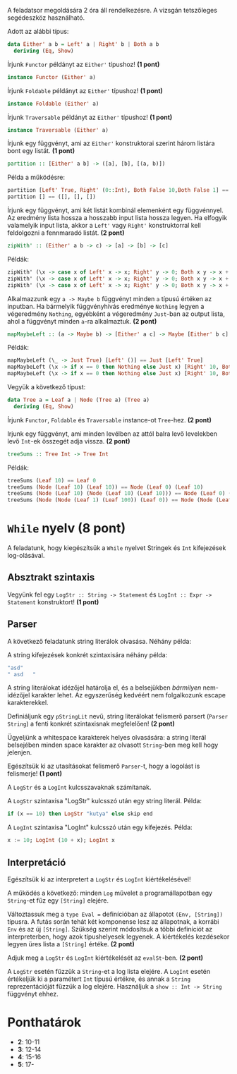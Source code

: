 

A feladatsor megoldására 2 óra áll rendelkezésre. A vizsgán tetszőleges segédeszköz használható.

Adott az alábbi típus:

```haskell
data Either' a b = Left' a | Right' b | Both a b
  deriving (Eq, Show)
```

Írjunk `Functor` példányt az `Either'` típushoz! __(1 pont)__

```haskell
instance Functor (Either' a)
```

Írjunk `Foldable` példányt az `Either'` típushoz! __(1 pont)__

```haskell
instance Foldable (Either' a)
```

Írjunk `Traversable` példányt az `Either'` típushoz! __(1 pont)__

```haskell
instance Traversable (Either' a)
```

Írjunk egy függvényt, ami az `Either'` konstruktorai szerint három listára bont egy listát.
__(1 pont)__

```haskell
partition :: [Either' a b] -> ([a], [b], [(a, b)])
```

Példa a működésre:
```haskell
partition [Left' True, Right' (0::Int), Both False 10,Both False 1] == ([True],[0],[(False,10),(False,1)])
partition [] == ([], [], [])
```

Írjunk egy függvényt, ami két listát kombinál elemenként egy függvénnyel. Az eredmény lista hossza a hosszabb input lista hossza legyen. Ha elfogyik valamelyik input lista, akkor a `Left'` vagy `Right'` konstruktorral kell feldolgozni a fennmaradó listát. __(2 pont)__

```haskell
zipWith' :: (Either' a b -> c) -> [a] -> [b] -> [c]
```

Példák:
```haskell
zipWith' (\x -> case x of Left' x -> x; Right' y -> 0; Both x y -> x + y) [1, 2, 3] [] == [1,2,3]
zipWith' (\x -> case x of Left' x -> x; Right' y -> 0; Both x y -> x + y) [1, 2, 3] [10, 20, 30] == [11,22,33]
zipWith' (\x -> case x of Left' x -> x; Right' y -> 0; Both x y -> x + y) [1] [10, 20, 30] == [11,0,0]
```

Alkalmazzunk egy `a -> Maybe b` függvényt minden `a` típusú értéken az inputban. Ha bármelyik függvényhívás eredménye `Nothing` legyen a végeredmény `Nothing`, egyébként a végeredmény `Just`-ban az output lista, ahol a függvényt minden `a`-ra alkalmaztuk. __(2 pont)__

```haskell
mapMaybeLeft :: (a -> Maybe b) -> [Either' a c] -> Maybe [Either' b c]
```

Példák:

```haskell
mapMaybeLeft (\_ -> Just True) [Left' ()] == Just [Left' True]
mapMaybeLeft (\x -> if x == 0 then Nothing else Just x) [Right' 10, Both 0 10] == Nothing
mapMaybeLeft (\x -> if x == 0 then Nothing else Just x) [Right' 10, Both 1 10] == Just [Right' 10,Both 1 10]
```

Vegyük a következő típust:

```haskell
data Tree a = Leaf a | Node (Tree a) (Tree a)
  deriving (Eq, Show)
```

Írjunk `Functor`, `Foldable` és `Traversable` instance-ot `Tree`-hez. __(2 pont)__

Irjunk egy függvényt, ami minden levélben az attól balra levő levelekben levő
`Int`-ek összegét adja vissza. __(2 pont)__

```haskell
treeSums :: Tree Int -> Tree Int
```

Példák:
```haskell
treeSums (Leaf 10) == Leaf 0
treeSums (Node (Leaf 10) (Leaf 10)) == Node (Leaf 0) (Leaf 10)
treeSums (Node (Leaf 10) (Node (Leaf 10) (Leaf 10))) == Node (Leaf 0) (Node (Leaf 10) (Leaf 20))
treeSums (Node (Node (Leaf 1) (Leaf 100)) (Leaf 0)) == Node (Node (Leaf 0) (Leaf 1)) (Leaf 101)
```

# `While` nyelv (8 pont)

A feladatunk, hogy kiegészítsük a `While` nyelvet Stringek és `Int` kifejezések log-olásával.

## Absztrakt szintaxis

Vegyünk fel egy `LogStr :: String -> Statement` és `LogInt :: Expr -> Statement`
konstruktort! __(1 pont)__

## Parser

A következő feladatunk string literálok olvasása. Néhány példa:

A string kifejezések konkrét szintaxisára néhány példa:

```haskell
"asd"
" asd   "
```

A string literálokat idézőjel határolja el, és a belsejükben *bármilyen*
nem-idézőjel karakter lehet. Az egyszerűség kedvéért nem folgalkozunk escape
karakterekkel.

Definiáljunk egy `pStringLit` nevű, string literálokat felismerő parsert (`Parser
String`) a fenti konkrét szintaxisnak megfelelően! __(2 pont)__

Ügyeljünk a whitespace karakterek helyes olvasására: a string literál belsejében
minden space karakter az olvasott `String`-ben meg kell hogy jelenjen.

Egészítsük ki az utasításokat felismerő `Parser`-t, hogy a logolást is felismerje! __(1 pont)__

A `LogStr` és a `LogInt` kulcsszavaknak számítanak.

A `LogStr` szintaxisa "LogStr" kulcsszó után egy string literál. Példa:

```haskell
if (x == 10) then LogStr "kutya" else skip end
```

A `LogInt` szintaxisa "LogInt" kulcsszó után egy kifejezés. Példa:

```haskell
x := 10; LogInt (10 + x); LogInt x
```

## Interpretáció

Egészítsük ki az interpretert a `LogStr` és `LogInt` kiértékelésével!

A működés a következő: minden `Log` művelet a programállapotban egy `String`-et
fűz egy `[String]` elejére.

Változtassuk meg a `type Eval =` definícióban az állapotot `(Env, [String])`
típusra. A futás során tehát két komponense lesz az állapotnak, a korrábi `Env`
és az új `[String]`. Szükség szerint módosítsuk a többi definíciót az
interpreterben, hogy azok típushelyesek legyenek. A kiértékelés kezdésekor
legyen üres lista a `[String]` értéke. __(2 pont)__

Adjuk meg a `LogStr` és `LogInt` kiértékelését az `evalSt`-ben. __(2 pont)__

A `LogStr` esetén fűzzük a `String`-et a log lista elejére. A `LogInt` esetén
értékeljük ki a paramétert `Int` típusú értékre, és annak a `String`
reprezentációját fűzzük a log elejére.  Használjuk a `show :: Int -> String`
függvényt ehhez.


# Ponthatárok

  - __2__: 10-11
  - __3__: 12-14
  - __4__: 15-16
  - __5__: 17-
